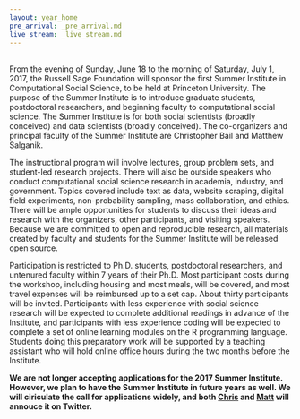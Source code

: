 ```yaml
---
layout: year_home
pre_arrival: _pre_arrival.md
live_stream: _live_stream.md
---
```

<br>
From the evening of Sunday, June 18 to the morning of Saturday, July 1, 2017, the Russell Sage Foundation will sponsor the first Summer Institute in Computational Social Science, to be held at Princeton University. The purpose of the Summer Institute is to introduce graduate students, postdoctoral researchers, and beginning faculty to computational social science. The Summer Institute is for both social scientists (broadly conceived) and data scientists (broadly conceived).  The co-organizers and principal faculty of the Summer Institute are Christopher Bail and Matthew Salganik.

The instructional program will involve lectures, group problem sets, and student-led research projects. There will also be outside speakers who conduct computational social science research in academia, industry, and government. Topics covered include text as data, website scraping, digital field experiments, non-probability sampling, mass collaboration, and ethics. There will be ample opportunities for students to discuss their ideas and research with the organizers, other participants, and visiting speakers. Because we are committed to open and reproducible research, all materials created by faculty and students for the Summer Institute will be released open source.

Participation is restricted to Ph.D. students, postdoctoral researchers, and untenured faculty within 7 years of their Ph.D. Most participant costs during the workshop, including housing and most meals, will be covered, and most travel expenses will be reimbursed up to a set cap. About thirty participants will be invited. Participants with less experience with social science research will be expected to complete additional readings in advance of the Institute, and participants with less experience coding will be expected to complete a set of online learning modules on the R programming language. Students doing this preparatory work will be supported by a teaching assistant who will hold online office hours during the two months before the Institute.

**We are not longer accepting applications for the 2017 Summer Institute. However, we plan to have the Summer Institute in future years as well. We will ciriculate the call for applications widely, and both [Chris](https://twitter.com/chris_bail) and [Matt](https://twitter.com/msalganik) will annouce it on Twitter.**
